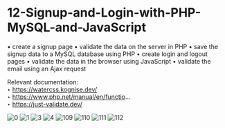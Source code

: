 # 12-Signup-and-Login-with-PHP-MySQL-and-JavaScript

• create a signup page
• validate the data on the server in PHP
• save the signup data to a MySQL database using PHP
• create login and logout pages
• validate the data in the browser using JavaScript
• validate the email using an Ajax request

Relevant documentation:   <br>
‣ https://watercss.kognise.dev/    <br>
‣ https://www.php.net/manual/en/functio...     <br>
‣ https://just-validate.dev/    <br>



![0](https://user-images.githubusercontent.com/56784702/216789028-73737dc2-0ce4-44a0-a213-6835db7ab1bb.png)
![1](https://user-images.githubusercontent.com/56784702/216789033-586d5654-993d-444a-9ac9-d3ecebcc642a.png)
![3](https://user-images.githubusercontent.com/56784702/216789037-f1e9b7a6-fddb-4dd4-b092-1222e73fd4a1.png)
![4](https://user-images.githubusercontent.com/56784702/216789040-175712df-2637-4fdd-93ea-f46192589f7b.png)
![109](https://user-images.githubusercontent.com/56784702/216789041-688a311f-b840-4677-9151-96f6f7bfd888.png)
![110](https://user-images.githubusercontent.com/56784702/216789042-ccbb903f-da06-4a19-bfde-1ffbea5ce210.png)
![111](https://user-images.githubusercontent.com/56784702/216789046-c8b8232b-c438-42c6-a753-1d34b99a3214.png)
![112](https://user-images.githubusercontent.com/56784702/216789048-191d6a40-23ce-4442-a6d8-edb795dcd5ec.png)

